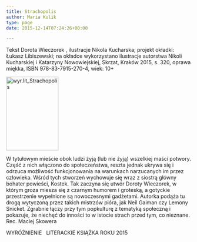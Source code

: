 ```yaml
---
title: Strachopolis
author: Maria Kulik
type: page
date: 2015-12-14T07:24:26+00:00

---
```

Tekst Dorota Wieczorek , ilustracje Nikola Kucharska; projekt okładki: Łukasz Libiszewski; na okładce wykorzystano ilustracje autorstwa Nikoli Kucharskiej i Katarzyny Nowowiejskiej, Skrzat, Kraków 2015, s. 320, oprawa miękka, ISBN 978-83-7915-270-4, wiek: 10+

<img class="alignnone size-medium wp-image-3031" src="http://www.ibby.pl/wp-content/uploads/2015/12/wyr.lit_Strachopolis-142x200.jpg" alt="wyr.lit_Strachopolis" width="142" height="200" srcset="http://www.ibby.pl/wp-content/uploads/2015/12/wyr.lit_Strachopolis-142x200.jpg 142w, http://www.ibby.pl/wp-content/uploads/2015/12/wyr.lit_Strachopolis-71x100.jpg 71w, http://www.ibby.pl/wp-content/uploads/2015/12/wyr.lit_Strachopolis-768x1085.jpg 768w, http://www.ibby.pl/wp-content/uploads/2015/12/wyr.lit_Strachopolis-425x600.jpg 425w, http://www.ibby.pl/wp-content/uploads/2015/12/wyr.lit_Strachopolis.jpg 1500w" sizes="(max-width: 142px) 100vw, 142px" />

W tytułowym mieście obok ludzi żyją (lub nie żyją) wszelkiej maści potwory. Część z nich włączono do społeczeństwa, reszta jednak ukrywa się i odrzuca możliwość funkcjonowania na warunkach narzucanych im przez człowieka. Wśród tych stworzeń wychowuje się wraz z siostrą główny bohater powieści, Kostek. Tak zaczyna się utwór Doroty Wieczorek, w którym groza miesza się z czarnym humorem i groteską, a gotyckie przestrzenie wypełnione są nowoczesnymi gadżetami. Autorka podąża tu drogą wytyczoną przez takich mistrzów pióra, jak Neil Gaiman czy Lemony Snicket. Zgrabnie łączy przy tym popkulturę z tematyką społeczną i pokazuje, że niechęć do inności to w istocie strach przed tym, co nieznane. Rec. Maciej Skowera

WYRÓŻNIENIE   LITERACKIE KSIĄŻKA ROKU 2015